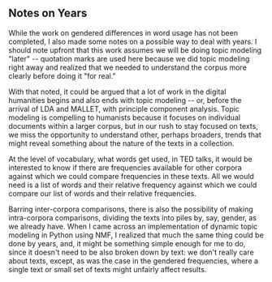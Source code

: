 ## Notes on Years

While the work on gendered differences in word usage has not been completed, I also made some notes on a possible way to deal with years. I should note upfront that this work assumes we will be doing topic modeling "later" -- quotation marks are used here because we did topic modeling right away and realized that we needed to understand the corpus more clearly before doing it "for real."

With that noted, it could be argued that a lot of work in the digital humanities begins and also ends with topic modeling -- or, before the arrival of LDA and MALLET, with principle component analysis. Topic modeling is compelling to humanists because it focuses on individual documents within a larger corpus, but in our rush to stay focused on texts, we miss the opportunity to understand other, perhaps broaders, trends that might reveal something about the nature of the texts in a collection. 

At the level of vocabulary, what words get used, in TED talks, it would be interested to know if there are frequencies available for other corpora against which we could compare frequencies in these texts. All we would need is a list of words and their relative frequency against which we could compare our list of words and their relative frequencies.

Barring inter-corpora comparisons, there is also the possibility of making intra-corpora comparisons, dividing the texts into piles by, say, gender, as we already have. When I came across an implementation of  dynamic topic modeling in Python using NMF, I realized that much the same thing could be done by years, and, it might be something simple enough for me to do, since it doesn't need to be also broken down by text: we don't really care about texts, except, as was the case in the gendered frequencies, where a single text or small set of texts might unfairly affect results. 